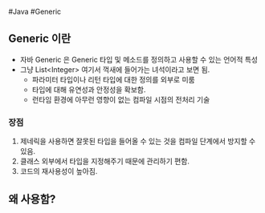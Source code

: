 #Java #Generic 

## Generic 이란

* 자바 Generic 은 Generic 타입 및 메소드를 정의하고 사용할 수 있는 언어적 특성
* 그냥 List\<Integer\>  여기서 꺽새에 들어가는 녀석이라고 보면 됨.
	* 파라미터 타입이나 리턴 타입에 대한 정의를 외부로 미룸
	* 타입에 대해 유연성과 안정성을 확보함.
	* 런타임 환경에 아무런 영향이 없는 컴파일 시점의 전처리 기술

### 장점
1. 제네릭을 사용하면 잘못된 타입을 들어올 수 있는 것을 컴파일 단계에서 방지할 수 있음.
2. 클래스 외부에서 타입을 지정해주기 때문에 관리하기 편함.
3. 코드의 재사용성이 높아짐.

## 왜 사용함?
